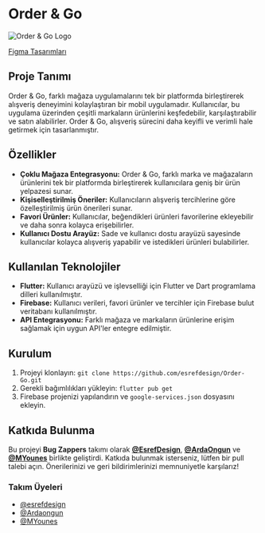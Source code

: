 # Order & Go

![Order & Go Logo](https://github.com/MYounesEG/Order-Go/assets/158834031/8c7e9fdc-7371-4b8c-b7d3-036e9c77bb77)

[Figma Tasarımları](https://www.figma.com/file/cMLBpvppVuxAKb1umZElrQ/Order-%26-Go?type=design&node-id=0-1&mode=design)

## Proje Tanımı

Order & Go, farklı mağaza uygulamalarını tek bir platformda birleştirerek alışveriş deneyimini kolaylaştıran bir mobil uygulamadır. Kullanıcılar, bu uygulama üzerinden çeşitli markaların ürünlerini keşfedebilir, karşılaştırabilir ve satın alabilirler. Order & Go, alışveriş sürecini daha keyifli ve verimli hale getirmek için tasarlanmıştır.
## Özellikler
- **Çoklu Mağaza Entegrasyonu:** Order & Go, farklı marka ve mağazaların ürünlerini tek bir platformda birleştirerek kullanıcılara geniş bir ürün yelpazesi sunar.
- **Kişiselleştirilmiş Öneriler:** Kullanıcıların alışveriş tercihlerine göre özelleştirilmiş ürün önerileri sunar.
- **Favori Ürünler:** Kullanıcılar, beğendikleri ürünleri favorilerine ekleyebilir ve daha sonra kolayca erişebilirler.
- **Kullanıcı Dostu Arayüz:** Sade ve kullanıcı dostu arayüzü sayesinde kullanıcılar kolayca alışveriş yapabilir ve istedikleri ürünleri bulabilirler.
## Kullanılan Teknolojiler
- **Flutter:** Kullanıcı arayüzü ve işlevselliği için Flutter ve Dart programlama dilleri kullanılmıştır.
- **Firebase:** Kullanıcı verileri, favori ürünler ve tercihler için Firebase bulut veritabanı kullanılmıştır.
- **API Entegrasyonu:** Farklı mağaza ve markaların ürünlerine erişim sağlamak için uygun API'ler entegre edilmiştir.
## Kurulum
1. Projeyi klonlayın: `git clone https://github.com/esrefdesign/Order-Go.git`
2. Gerekli bağımlılıkları yükleyin: `flutter pub get`
3. Firebase projenizi yapılandırın ve `google-services.json` dosyasını ekleyin.

## Katkıda Bulunma

Bu projeyi **Bug Zappers** takımı olarak **[@EsrefDesign](https://github.com/esrefdesign)**, **[@ArdaOngun](https://github.com/Ardaongun)** ve **[@MYounes](https://github.com/MYounesEG/)** birlikte geliştirdi. Katkıda bulunmak isterseniz, lütfen bir pull talebi açın. Önerilerinizi ve geri bildirimlerinizi memnuniyetle karşılarız!

### Takım Üyeleri

- [@esrefdesign](https://github.com/esrefdesign)
- [@Ardaongun](https://github.com/Ardaongun)
- [@MYounes](https://github.com/MYounesEG/)


